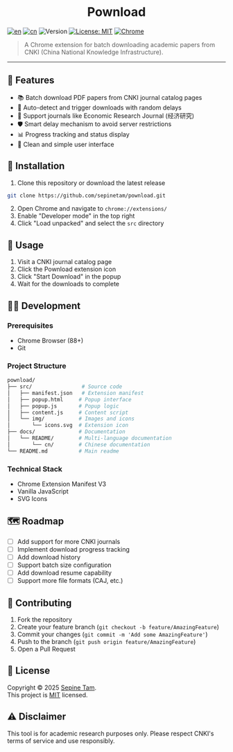 <div align="center">

# Pownload

</div>

[![en](https://img.shields.io/badge/lang-English-red.svg)](README.md)
[![cn](https://img.shields.io/badge/语言-中文-yellow.svg)](docs/README/cn/README.md)
![Version](https://img.shields.io/badge/version-0.0.3-blue.svg?cacheSeconds=2592000)
[![License: MIT](https://img.shields.io/badge/License-MIT-yellow.svg)](#)
[![Chrome](https://img.shields.io/badge/Chrome-88+-green.svg)](#)

> A Chrome extension for batch downloading academic papers from CNKI (China National Knowledge Infrastructure).

---

## 🎯 Features

- 📚 Batch download PDF papers from CNKI journal catalog pages
- 🤖 Auto-detect and trigger downloads with random delays
- 📰 Support journals like Economic Research Journal (经济研究)
- 🛡️ Smart delay mechanism to avoid server restrictions
- 📊 Progress tracking and status display
- 🎨 Clean and simple user interface

## 🚀 Installation

1. Clone this repository or download the latest release
```bash
git clone https://github.com/sepinetam/pownload.git
```

2. Open Chrome and navigate to `chrome://extensions/`
3. Enable "Developer mode" in the top right
4. Click "Load unpacked" and select the `src` directory

## 📖 Usage

1. Visit a CNKI journal catalog page
2. Click the Pownload extension icon
3. Click "Start Download" in the popup
4. Wait for the downloads to complete

## 👨‍💻 Development

### Prerequisites

- Chrome Browser (88+)
- Git

### Project Structure

```bash
pownload/
├── src/                # Source code
│   ├── manifest.json   # Extension manifest
│   ├── popup.html     # Popup interface
│   ├── popup.js       # Popup logic
│   ├── content.js     # Content script
│   └── img/           # Images and icons
│       └── icons.svg  # Extension icon
├── docs/              # Documentation
│   └── README/        # Multi-language documentation
│       └── cn/        # Chinese documentation
└── README.md          # Main readme
```

### Technical Stack

- Chrome Extension Manifest V3
- Vanilla JavaScript
- SVG Icons

## 🗺️ Roadmap

- [ ] Add support for more CNKI journals
- [ ] Implement download progress tracking
- [ ] Add download history
- [ ] Support batch size configuration
- [ ] Add download resume capability
- [ ] Support more file formats (CAJ, etc.)

## 🤝 Contributing

1. Fork the repository
2. Create your feature branch (`git checkout -b feature/AmazingFeature`)
3. Commit your changes (`git commit -m 'Add some AmazingFeature'`)
4. Push to the branch (`git push origin feature/AmazingFeature`)
5. Open a Pull Request

## 📝 License

Copyright © 2025 [Sepine Tam](https://github.com/sepinetam).<br />
This project is [MIT](LICENSE) licensed.

## ⚠️ Disclaimer

This tool is for academic research purposes only. Please respect CNKI's terms of service and use responsibly.
